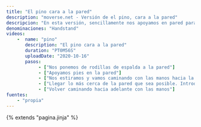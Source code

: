 ```yaml
---
title: "El pino cara a la pared"
description: "moverse.net - Versión de el pino, cara a la pared"
descripcion: "En esta versión, sencillamente nos apoyamos en pared para hacer el pino. Una vez estamos arriba, estirar los hombros, relajar la cervical y meter el abdomen."
denominaciones: "Handstand"
videos: 
    -  name: "pino"
       description: "El pino cara a la pared"
       duration: "PT0M56S"
       uploadDate: "2020-10-16"
       pasos:
            - ["Nos ponemos de rodillas de espalda a la pared"]
            - ["Apoyamos pies en la pared"]
            - ["Nos estiramos y vamos caminando con las manos hacia la pared"]
            - ["Llegar lo más cerca de la pared que sea posible. Introducir abdomen para que no la toque."]
            - ["Volver caminando hacia adelante con las manos"]
fuentes:
    - "propia"
---
```

{% extends "pagina.jinja" %}